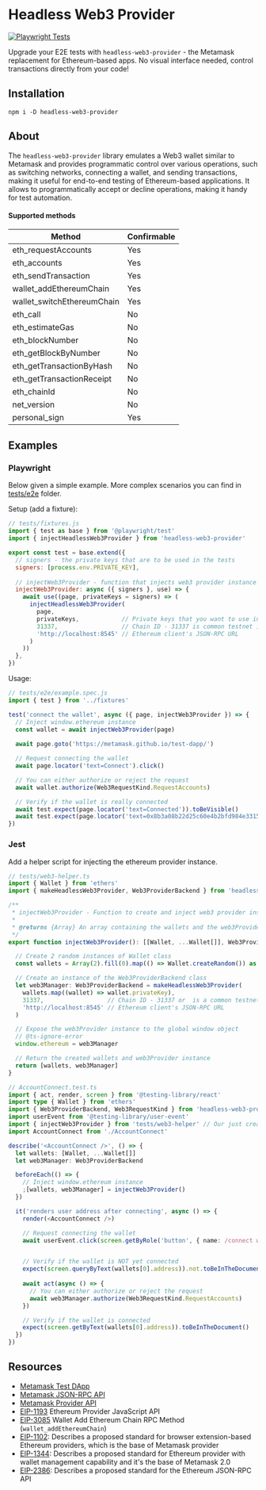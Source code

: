 # Headless Web3 Provider

[![Playwright Tests](https://github.com/cawabunga/headless-web3-provider/actions/workflows/playwright.yml/badge.svg)](https://github.com/cawabunga/headless-web3-provider/actions/workflows/playwright.yml)

Upgrade your E2E tests with `headless-web3-provider` - the Metamask replacement for Ethereum-based apps. No visual interface needed, control transactions directly from your code!

## Installation

```shell
npm i -D headless-web3-provider
```

## About
The `headless-web3-provider` library emulates a Web3 wallet similar to Metamask and provides programmatic control over various operations, such as switching networks, connecting a wallet, and sending transactions, making it useful for end-to-end testing of Ethereum-based applications. It allows to programmatically accept or decline operations, making it handy for test automation.

#### Supported methods

| Method                      | Confirmable |
|-----------------------------|-------------|
| eth_requestAccounts         | Yes         |
| eth_accounts                | Yes         |
| eth_sendTransaction         | Yes         |
| wallet_addEthereumChain     | Yes         |
| wallet_switchEthereumChain  | Yes         |
| eth_call                    | No          |
| eth_estimateGas             | No          |
| eth_blockNumber             | No          |
| eth_getBlockByNumber        | No          |
| eth_getTransactionByHash    | No          |
| eth_getTransactionReceipt   | No          |
| eth_chainId                 | No          |
| net_version                 | No          |
| personal_sign               | Yes         |


## Examples

### Playwright
Below given a simple example. More complex scenarios you can find in [tests/e2e](./tests/e2e) folder.

Setup (add a fixture):
```js
// tests/fixtures.js
import { test as base } from '@playwright/test'
import { injectHeadlessWeb3Provider } from 'headless-web3-provider'

export const test = base.extend({
  // signers - the private keys that are to be used in the tests
  signers: [process.env.PRIVATE_KEY],
  
  // injectWeb3Provider - function that injects web3 provider instance into the page
  injectWeb3Provider: async ({ signers }, use) => {
    await use((page, privateKeys = signers) => (
      injectHeadlessWeb3Provider(
        page,
        privateKeys,            // Private keys that you want to use in tests
        31337,                  // Chain ID - 31337 is common testnet id
        'http://localhost:8545' // Ethereum client's JSON-RPC URL
      )
    ))
  },
})
```

Usage:
```js
// tests/e2e/example.spec.js
import { test } from '../fixtures'

test('connect the wallet', async ({ page, injectWeb3Provider }) => {
  // Inject window.ethereum instance
  const wallet = await injectWeb3Provider(page)
  
  await page.goto('https://metamask.github.io/test-dapp/')

  // Request connecting the wallet
  await page.locator('text=Connect').click()

  // You can either authorize or reject the request
  await wallet.authorize(Web3RequestKind.RequestAccounts)

  // Verify if the wallet is really connected
  await test.expect(page.locator('text=Connected')).toBeVisible()
  await test.expect(page.locator('text=0x8b3a08b22d25c60e4b2bfd984e331568eca4c299')).toBeVisible()
})
```

### Jest
Add a helper script for injecting the ethereum provider instance.
```ts
// tests/web3-helper.ts
import { Wallet } from 'ethers'
import { makeHeadlessWeb3Provider, Web3ProviderBackend } from 'headless-web3-provider'

/**
 * injectWeb3Provider - Function to create and inject web3 provider instance into the global window object
 *
 * @returns {Array} An array containing the wallets and the web3Provider instance
 */
export function injectWeb3Provider(): [[Wallet, ...Wallet[]], Web3ProviderBackend] {

  // Create 2 random instances of Wallet class
  const wallets = Array(2).fill(0).map(() => Wallet.createRandom()) as [Wallet, Wallet]

  // Create an instance of the Web3ProviderBackend class
  let web3Manager: Web3ProviderBackend = makeHeadlessWeb3Provider(
    wallets.map((wallet) => wallet.privateKey),
    31337,                  // Chain ID - 31337 or  is a common testnet id
    'http://localhost:8545' // Ethereum client's JSON-RPC URL
  )

  // Expose the web3Provider instance to the global window object
  // @ts-ignore-error
  window.ethereum = web3Manager

  // Return the created wallets and web3Provider instance
  return [wallets, web3Manager]
}
```

```ts
// AccountConnect.test.ts
import { act, render, screen } from '@testing-library/react'
import type { Wallet } from 'ethers'
import { Web3ProviderBackend, Web3RequestKind } from 'headless-web3-provider'
import userEvent from '@testing-library/user-event'
import { injectWeb3Provider } from 'tests/web3-helper' // Our just created helper script
import AccountConnect from './AccountConnect'

describe('<AccountConnect />', () => {
  let wallets: [Wallet, ...Wallet[]]
  let web3Manager: Web3ProviderBackend

  beforeEach(() => {
    // Inject window.ethereum instance
    ;[wallets, web3Manager] = injectWeb3Provider()
  })

  it('renders user address after connecting', async () => {
    render(<AccountConnect />)

    // Request connecting the wallet
    await userEvent.click(screen.getByRole('button', { name: /connect wallet/i }))


    // Verify if the wallet is NOT yet connected
    expect(screen.queryByText(wallets[0].address)).not.toBeInTheDocument()
    
    await act(async () => {
      // You can either authorize or reject the request
      await web3Manager.authorize(Web3RequestKind.RequestAccounts)
    })

    // Verify if the wallet is connected
    expect(screen.getByText(wallets[0].address)).toBeInTheDocument()
  })
})
```

## Resources

- [Metamask Test DApp](https://metamask.github.io/test-dapp/)
- [Metamask JSON-RPC API](https://metamask.github.io/api-playground/api-documentation/)
- [Metamask Provider API](https://docs.metamask.io/guide/ethereum-provider.html)
- [EIP-1193](https://eips.ethereum.org/EIPS/eip-1193) Ethereum Provider JavaScript API
- [EIP-3085](https://eips.ethereum.org/EIPS/eip-3085) Wallet Add Ethereum Chain RPC Method (`wallet_addEthereumChain`)
- [EIP-1102](https://eips.ethereum.org/EIPS/eip-1102): Describes a proposed standard for browser extension-based Ethereum providers, which is the base of Metamask provider
- [EIP-1344](https://eips.ethereum.org/EIPS/eip-1344): Describes a proposed standard for Ethereum provider with wallet management capability and it's the base of Metamask 2.0
- [EIP-2386](https://eips.ethereum.org/EIPS/eip-2386): Describes a proposed standard for the Ethereum JSON-RPC API
